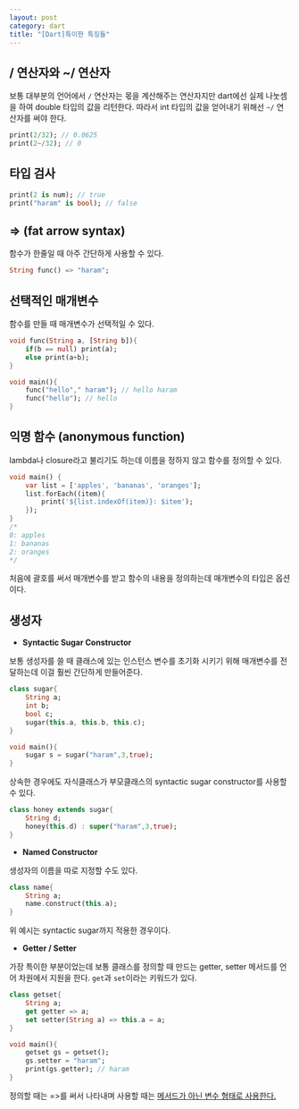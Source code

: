 ```yaml
---
layout: post
category: dart
title: "[Dart]특이한 특징들"
---
```


## / 연산자와 ~/ 연산자

보통 대부분의 언어에서 `/` 연산자는 몫을 계산해주는 연산자지만 dart에선 실제 나눗셈을 하여 double 타입의 값을 리턴한다. 따라서 int 타입의 값을 얻어내기 위해선 `~/` 연산자를 써야 한다.

```dart
print(2/32); // 0.0625
print(2~/32); // 0
```

## 타입 검사

```dart
print(2 is num); // true
print("haram" is bool); // false
```

## => (fat arrow syntax)

함수가 한줄일 때 아주 간단하게 사용할 수 있다.

```dart
String func() => "haram";
```

## 선택적인 매개변수

함수를 만들 때 매개변수가 선택적일 수 있다.

```dart
void func(String a, [String b]){
    if(b == null) print(a);
    else print(a+b);
}

void main(){
    func("hello"," haram"); // hello haram
    func("hello"); // hello
}
```

## 익명 함수 (anonymous function)

lambda나 closure라고 불리기도 하는데 이름을 정하지 않고 함수를 정의할 수 있다.

```dart
void main() {
    var list = ['apples', 'bananas', 'oranges'];
    list.forEach((item){
        print('${list.indexOf(item)}: $item');
    });
}
/*
0: apples
1: bananas
2: oranges
*/
```

처음에 괄호를 써서 매개변수를 받고 함수의 내용을 정의하는데 매개변수의 타입은 옵션이다.

## 생성자

* **Syntactic Sugar Constructor**

보통 생성자를 쓸 때 클래스에 있는 인스턴스 변수를 초기화 시키기 위해 매개변수를 전달하는데 이걸 훨씬 간단하게 만들어준다.

```dart
class sugar{
    String a;
    int b;
    bool c;
    sugar(this.a, this.b, this.c);
}

void main(){
    sugar s = sugar("haram",3,true);
}
```

상속한 경우에도 자식클래스가 부모클래스의 syntactic sugar constructor를 사용할 수 있다.

```dart
class honey extends sugar{
    String d;
    honey(this.d) : super("haram",3,true);
}
```

* **Named Constructor**

생성자의 이름을 따로 지정할 수도 있다.

```dart
class name{
    String a;
    name.construct(this.a);
}
```

위 예시는 syntactic sugar까지 적용한 경우이다.

* **Getter / Setter**

가장 특이한 부분이었는데 보통 클래스를 정의할 때 만드는 getter, setter 메서드를 언어 차원에서 지원을 한다. `get`과 `set`이라는 키워드가 있다.

```dart
class getset{
    String a;
    get getter => a;
    set setter(String a) => this.a = a;
}

void main(){
    getset gs = getset();
    gs.setter = "haram";
    print(gs.getter); // haram
}
```

정의할 때는 =>를 써서 나타내며 사용할 때는 <u>메서드가 아닌 변수 형태로 사용한다.</u>